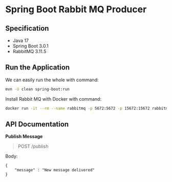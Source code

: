# Spring Boot Rabbit MQ Producer

## Specification
- Java 17
- Spring Boot 3.0.1
- RabbitMQ 3.11.5

## Run the Application 

We can easily run the whole with command:

```bash
mvn -U clean spring-boot:run
```

Install Rabbit MQ with Docker with command:

```bash
docker run -it --rm --name rabbitmq -p 5672:5672 -p 15672:15672 rabbitmq:3.11-management
```

## API Documentation

**Publish Message**

> POST /publish

Body:

```
{
    "message" : "New message delivered"
}
```